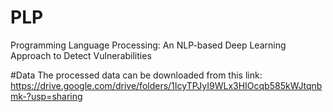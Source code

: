# PLP
Programming Language Processing: An NLP-based Deep Learning Approach to Detect Vulnerabilities



#Data
The processed data can be downloaded from this link: https://drive.google.com/drive/folders/1IcyTPJyI9WLx3HIOcqb585kWJtqnbmk-?usp=sharing
